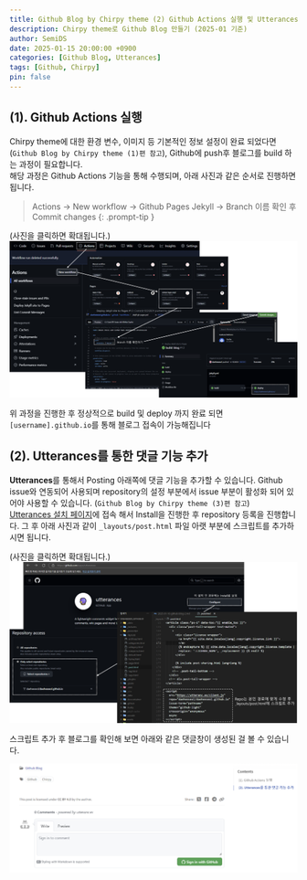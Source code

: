 ```yaml
---
title: Github Blog by Chirpy theme (2) Github Actions 실행 및 Utterances 추가
description: Chirpy theme로 Github Blog 만들기 (2025-01 기준)
author: SemiDS
date: 2025-01-15 20:00:00 +0900
categories: [Github Blog, Utterances]
tags: [Github, Chirpy]
pin: false
---
```


## (1). Github Actions 실행
Chirpy theme에 대한 환경 변수, 이미지 등 기본적인 정보 설정이 완료 되었다면 (`Github Blog by Chirpy theme (1)편 참고`), Github에 push후 블로그를 build 하는 과정이 필요합니다.   
해당 과정은 Github Actions 기능을 통해 수행되며, 아래 사진과 같은 순서로 진행하면 됩니다.
> Actions -> New workflow -> Github Pages Jekyll -> Branch 이름 확인 후 Commit changes
{: .prompt-tip }

(사진을 클릭하면 확대됩니다.)
![(4)-1](/assets/img/posting/2025-01-24-github-blog-1_1.png)

위 과정을 진행한 후 정상적으로 build 및 deploy 까지 완료 되면 `[username].github.io`를 통해 블로그 접속이 가능해집니다 

## (2). Utterances를 통한 댓글 기능 추가
**Utterances**를 통해서 Posting 아래쪽에 댓글 기능을 추가할 수 있습니다. Github issue와 연동되어 사용되며 repository의 설정 부분에서 issue 부분이 활성화 되어 있어야 사용할 수 있습니다. (`Github Blog by Chirpy theme (3)편 참고`)   
[Utterances 설치 페이지](https://github.com/apps/utterances)에 접속 해서 Install을 진행한 후 repository 등록을 진행합니다. 그 후 아래 사진과 같이 `_layouts/post.html` 파일 아랫 부분에 스크립트를 추가하시면 됩니다.

(사진을 클릭하면 확대됩니다.)
![(4)-2](/assets/img/posting/2025-01-24-github-blog-1_2.png)

스크립트 추가 후 블로그를 확인해 보면 아래와 같은 댓글창이 생성된 걸 볼 수 있습니다.

![(4)-3](/assets/img/posting/2025-01-24-github-blog-1_3.png)
